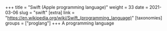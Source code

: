 +++
title = "Swift (Apple programming language)"
weight = 33
date = 2021-03-06
slug = "swift"
[extra]
link = "https://en.wikipedia.org/wiki/Swift_(programming_language)"
[taxonomies]
groups = ["proglang"]
+++
A programming language

